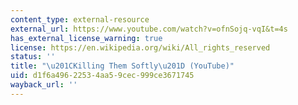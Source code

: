 ```yaml
---
content_type: external-resource
external_url: https://www.youtube.com/watch?v=ofnSojq-vqI&t=4s
has_external_license_warning: true
license: https://en.wikipedia.org/wiki/All_rights_reserved
status: ''
title: "\u201CKilling Them Softly\u201D (YouTube)"
uid: d1f6a496-2253-4aa5-9cec-999ce3671745
wayback_url: ''
---
```

